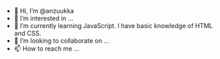 - 👋 Hi, I’m @anzuukka
- 👀 I’m interested in ...
- 🌱 I’m currently learning JavaScript. I have basic knowledge of HTML and CSS.
- 💞️ I’m looking to collaborate on ...
- 📫 How to reach me ...

<!---
anzuukka/anzuukka is a ✨ special ✨ repository because its `README.md` (this file) appears on your GitHub profile.
You can click the Preview link to take a look at your changes.
--->

